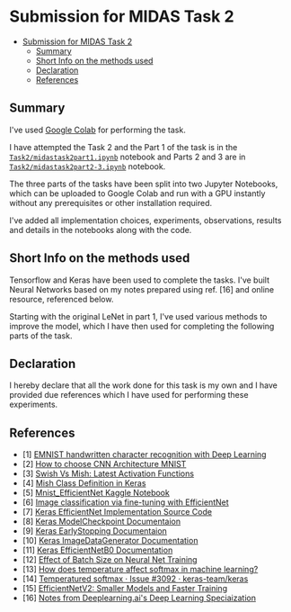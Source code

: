 # Submission for MIDAS Task 2

- [Submission for MIDAS Task 2](#submission-for-midas-task-2)
  - [Summary](#summary)
  - [Short Info on the methods used](#short-info-on-the-methods-used)
  - [Declaration](#declaration)
  - [References](#references)

## Summary

I've used [Google Colab](https://colab.research.google.com/) for performing the task.

I have attempted the Task 2 and the Part 1 of the task is in the [`Task2/midastask2part1.ipynb`](Task2/midastask2part1.ipynb) notebook and Parts 2 and 3 are in [`Task2/midastask2part2-3.ipynb`](Task2/midastask2part2-3.ipynb) notebook.

The three parts of the tasks have been split into two Jupyter Notebooks, which can be uploaded to Google Colab and run with a GPU instantly without any prerequisites or other installation required.

I've added all implementation choices, experiments, observations, results and details in the notebooks along with the code.

## Short Info on the methods used

Tensorflow and Keras have been used to complete the tasks. I've built Neural Networks based on my notes prepared using ref. [16] and online resource, referenced below.

Starting with the original LeNet in part 1, I've used various methods to improve the model, which I have then used for completing the following parts of the task.

## Declaration

I hereby declare that all the work done for this task is my own and I have provided due references which I have used for performing these experiments.

## References

-   [1] [EMNIST handwritten character recognition with Deep Learning](https://medium.com/@mrkardostamas/emnist-handwritten-character-recognition-with-deep-learning-b5d61ac1aab7)
-   [2] [How to choose CNN Architecture MNIST](https://www.kaggle.com/cdeotte/how-to-choose-cnn-architecture-mnist)
-   [3] [Swish Vs Mish: Latest Activation Functions](https://krutikabapat.github.io/Swish-Vs-Mish-Latest-Activation-Functions/)
-   [4] [Mish Class Definition in Keras](https://gist.github.com/digantamisra98/35ca0ec94ebefb99af6f444922fa52cd)
-   [5] [Mnist_EfficientNet Kaggle Notebook](https://www.kaggle.com/ateplyuk/mnist-efficientnet)
-   [6] [Image classification via fine-tuning with EfficientNet](https://keras.io/examples/vision/image_classification_efficientnet_fine_tuning/#training-a-model-from-scratch)
-   [7] [Keras EfficientNet Implementation Source Code](https://github.com/tensorflow/tensorflow/blob/v2.4.1/tensorflow/python/keras/applications/efficientnet.py#L517-L540)
-   [8] [Keras ModelCheckpoint Documentaion](https://www.tensorflow.org/api_docs/python/tf/keras/callbacks/ModelCheckpoint)
-   [9] [Keras EarlyStopping Documentaion](https://www.tensorflow.org/api_docs/python/tf/keras/callbacks/EarlyStopping)
-   [10] [Keras ImageDataGenerator Documentation](https://www.tensorflow.org/api_docs/python/tf/keras/preprocessing/image/ImageDataGenerator)
-   [11] [Keras EfficientNetB0 Documentation](https://www.tensorflow.org/api_docs/python/tf/keras/applications/EfficientNetB0)
-   [12] [Effect of Batch Size on Neural Net Training](https://medium.com/deep-learning-experiments/effect-of-batch-size-on-neural-net-training-c5ae8516e57)
-   [13] [How does temperature affect softmax in machine learning?](http://www.kasimte.com/2020/02/14/how-does-temperature-affect-softmax-in-machine-learning.html)
-   [14] [Temperatured softmax · Issue #3092 · keras-team/keras](https://github.com/keras-team/keras/issues/3092)
-   [15] [EfficientNetV2: Smaller Models and Faster Training](https://arxiv.org/pdf/2104.00298.pdf)
-   [16] [Notes from Deeplearning.ai's Deep Learning Speciaization](https://www.coursera.org/specializations/deep-learning)

